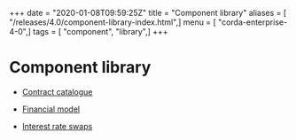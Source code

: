 +++
date = "2020-01-08T09:59:25Z"
title = "Component library"
aliases = [ "/releases/4.0/component-library-index.html",]
menu = [ "corda-enterprise-4-0",]
tags = [ "component", "library",]
+++


# Component library


* [Contract catalogue](contract-catalogue.md)

* [Financial model](financial-model.md)

* [Interest rate swaps](contract-irs.md)



